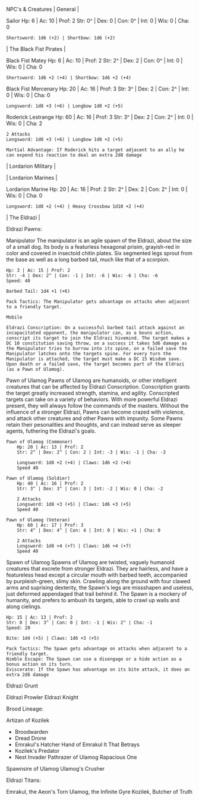 NPC's & Creatures
| General |

Sailor
	Hp: 6 | Ac: 10 | Prof: 2
	Str: 0^ | Dex: 0 | Con: 0^ | Int: 0 | Wis: 0 | Cha: 0

	Shortsword: 1d6 (+2) | Shortbow: 1d6 (+2)

| The Black Fist Pirates |

Black Fist Matey
	Hp: 6 | Ac: 10 | Prof: 2
	Str: 2^ | Dex: 2 | Con: 0^ | Int: 0 | Wis: 0 | Cha: 0

	Shortsword: 1d6 +2 (+4) | Shortbow: 1d6 +2 (+4)

Black Fist Mercenary
    Hp: 20 | Ac: 16 | Prof: 3
	Str: 3^ | Dex: 2 | Con: 2^ | Int: 0 | Wis: 0 | Cha: 0

	Longsword: 1d8 +3 (+6) | Longbow 1d8 +2 (+5)
    
Roderick Lestrange
    Hp: 60 | Ac: 16 | Prof: 3
	Str: 3^ | Dex: 2 | Con: 2^ | Int: 0 | Wis: 0 | Cha: 2

    2 Attacks
	Longsword: 1d8 +3 (+6) | Longbow 1d8 +2 (+5)
    
    Martial Advantage: If Roderick hits a target adjacent to an ally he can expend his reaction to deal an extra 2d8 damage
    
| Lordarion Military |

| Lordarion Marines |

Lordarion Marine
	Hp: 20 | Ac: 16 | Prof: 2
	Str: 2^ | Dex: 2 | Con: 2^ | Int: 0 | Wis: 0 | Cha: 0

	Longsword: 1d8 +2 (+4) | Heavy Crossbow 1d10 +2 (+4)

| The Eldrazi |

Eldrazi Pawns:

Manipulator
	The manipulator is an agile spawn of the Eldrazi, about the size of a small dog. Its body is a featurless hexagonal prisim, grayish-red in color and covered in insectoid chitin plates. Six segmented legs sprout from the base as well as a long barbed tail, much like that of a scorpion.

	Hp: 3 | Ac: 15 | Prof: 2
	Str: -4 | Dex: 2^ | Con: -1 | Int: -6 | Wis: -6 | Cha: -6
	Speed: 40

	Barbed Tail: 1d4 +1 (+6)

	Pack Tactics: The Manipulator gets advantage on attacks when adjacent to a friendly target.
    
    Mobile

	Eldrazi Conscription: On a successful barbed tail attack against an incapacitated opponent, the manipulator can, as a bouns action, conscript its target to join the Eldrazi hivemind. The target makes a DC 10 constitution saving throw, on a success it takes 5d6 damage as the Manipulator tries to burrow into its spine, on a failed save the Manipulator latches onto the targets spine. For every turn the Manipulator is attached, the target must make a DC 15 Wisdom save. Upon death or a failed save, the target becomes part of the Eldrazi (as a Pawn of Ulamog).

Pawn of Ulamog
	Pawns of Ulamog are humanoids, or other intelligent creatures that can be affected by Eldrazi Conscription. Conscription grants the target greatly increased strength, stamina, and agility. Conscripted targets can take on a variety of behaviors. With more powerful Eldrazi present, they will always follow the commands of the masters. Without the influence of a stronger Eldrazi, Pawns can become crazed with violence, and attack other creatures and other Pawns with impunity. Some Pawns retain their pesonalities and thoughts, and can instead serve as sleeper agents, futhering the Eldrazi's goals.

	Pawn of Ulamog (Commoner)
		Hp: 20 | Ac: 13 | Prof: 2
		Str: 2^ | Dex: 2^ | Con: 2 | Int: -3 | Wis: -1 | Cha: -3

		Longsword: 1d8 +2 (+4) | Claws: 1d6 +2 (+4)
		Speed 40

	Pawn of Ulamog (Soldier)
		Hp: 40 | Ac: 16 | Prof: 2
		Str: 3^ | Dex: 3^ | Con: 3 | Int: -2 | Wis: 0 | Cha: -2

		2 Attacks
		Longsword: 1d8 +3 (+5) | Claws: 1d6 +3 (+5)
		Speed 40

	Pawn of Ulamog (Veteran)
		Hp: 60 | Ac: 17 | Prof: 3
		Str: 4^ | Dex: 4^ | Con: 4 | Int: 0 | Wis: +1 | Cha: 0

		2 Attacks
		Longsword: 1d8 +4 (+7) | Claws: 1d6 +4 (+7)
		Speed 40

Spawn of Ulamog
	Spawns of Ulamog are twisted, vaguely humanoid creatures that excrete from stronger Eldrazi. They are hairless, and have a featureless head except a circular mouth with barbed teeth, accompanied by purpleish-green, slimy skin. Crawling along the ground with four clawed arms and suprising dexterity, the Spawn's legs are missshapen and useless, just deformed appendaged that trail behind it. The Spawn is a mockery of humanity, and prefers to ambush its targets, able to crawl up walls and along cielings.

	Hp: 15 | Ac: 13 | Prof: 2
	Str: 0 | Dex: 3^ | Con: 0 | Int: -1 | Wis: 2^ | Cha: -1
	Speed: 20

	Bite: 1d4 (+5) | Claws: 1d6 +3 (+5)

	Pack Tactics: The Spawn gets advantage on attacks when adjacent to a friendly target.
	Nimble Escape: The Spawn can use a disengage or a hide action as a bonus action on its turn.
	Eviscerate: If the Spawn has advantage on its bite attack, it does an extra 2d6 damage

Eldrazi Grunt

Eldrazi Prowler
Eldrazi Knight

Brood Lineage:

Artizan of Kozilek
* Broodwarden
* Dread Drone
* Emrakul's Hatcher
Hand of Emrakul
It That Betrays
* Kozilek's Predator
* Nest Invader
Pathrazer of Ulamog
Rapacious One

Spawnsire of Ulamog
Ulamog's Crusher

Eldrazi Titans:

Emrakul, the Aeon's Torn
Ulamog, the Infinite Gyre
Kozilek, Butcher of Truth